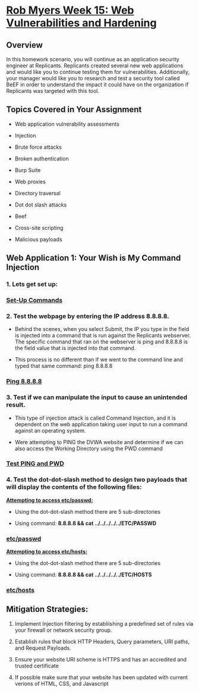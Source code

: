 
# <u> Rob Myers Week 15: Web Vulnerabilities and Hardening</u> 

## Overview

In this homework scenario, you will continue as an application security engineer at Replicants. Replicants created several new web applications and would like you to continue testing them for vulnerabilities. Additionally, your manager would like you to research and test a security tool called BeEF in order to understand the impact it could have on the organization if Replicants was targeted with this tool.

## Topics Covered in Your Assignment

* Web application vulnerability assessments

* Injection

* Brute force attacks

* Broken authentication

* Burp Suite

* Web proxies

* Directory traversal

* Dot dot slash attacks

* Beef

* Cross-site scripting

* Malicious payloads

## Web Application 1: Your Wish is My Command Injection 

### 1. Lets get set up:

### [Set-Up Commands](IMAGE/1.md) 

### 2. Test the webpage by entering the IP address 8.8.8.8. 

* Behind the scenes, when you select Submit, the IP you type in the field is injected into a command that is run against the Replicants webserver. The specific command that ran on the webserver is ping <IP> and 8.8.8.8 is the field value that is injected into that command.

* This process is no different than if we went to the command line and typed that same command: ping 8.8.8.8

### [Ping 8.8.8.8](IMAGE/ping.md) 

### 3. Test if we can manipulate the input to cause an unintended result.

* This type of injection attack is called Command Injection, and it is dependent on the web application taking user input to run a command against an operating system.

* Were attempting to PING the DVWA website and determine if we can also access the Working Directory using the PWD command

### [Test PING and PWD](IMAGE/pwd.md)

### 4. Test the dot-dot-slash method to design two payloads that will display the contents of the following files:

**<u>Attempting to access etc/passwd:</u>**

* Using the dot-dot-slash method there are 5 sub-directories 

* Using command: **8.8.8.8 && cat ../../../../../ETC/PASSWD**

### [etc/passwd](IMAGE/etcpass.md)

**<u>Attempting to access etc/hosts:</u>**

* Using the dot-dot-slash method there are 5 sub-directories 

* Using command: **8.8.8.8 && cat ../../../../../ETC/HOSTS**

### [etc/hosts](IMAGE/etchosts.md) 

## **Mitigation Strategies:**

1) Implement Injection filtering by establiishing a predefined set of rules via your firewall or network security group.  

2) Establish rules that block HTTP Headers, Query parameters, URI paths, and Request Payloads.  

3) Ensure your website URI scheme is HTTPS and has an accredited and trusted certificate  

4) If possible make sure that your website has been updated with current verions of HTML, CSS, and Javascript


















